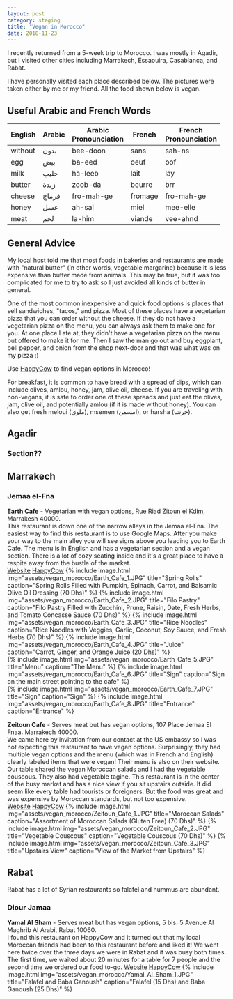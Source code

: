 ```yaml
---
layout: post
category: staging
title: "Vegan in Morocco"
date: 2018-11-23
---
```


I recently returned from a 5-week trip to Morocco.
I was mostly in Agadir, but I visited other cities including Marrakech, Essaouira, Casablanca, and Rabat.

I have personally visited each place described below.  The pictures were taken either by me or my friend.  All the food shown below is vegan.

## Useful Arabic and French Words

| English 	| Arabic 	| Arabic<br>Pronounciation 	| French  	| French<br>Pronounciation  |
|-----------|-----------|---------------------------|-----------|---------------------------|
| without 	|    بدون   |	bee-doon              	| sans    	| sah-ns                	|
| egg     	|    بيض    |	ba-eed                	| oeuf    	| oof                   	|
| milk    	|    حليب   |	ha-leeb               	| lait    	| lay                   	|
| butter  	|    زبدة   |	zoob-da               	| beurre  	| brr                   	|
| cheese  	|    فرماج  |	fro-mah-ge            	| fromage 	| fro-mah-ge            	|
| honey     |    عسل    |   ah-sal                  | miel    	| mee-elle              	|
| meat    	|    لحم    |	la-him                  | viande  	| vee-ahnd              	|

## General Advice

My local host told me that most foods in bakeries and restaurants are made with "natural butter" (in other words, vegetable margarine) because it is less expensive than butter made from animals.  This may be true, but it was too complicated for me to try to ask so I just avoided all kinds of butter in general.

One of the most common inexpensive and quick food options is places that sell sandwiches, "tacos," and pizza.  Most of these places have a vegetarian pizza that you can order without the cheese.  If they do not have a vegetarian pizza on the menu, you can always ask them to make one for you.  At one place I ate at, they didn't have a vegetarian pizza on the menu but offered to make it for me.  Then I saw the man go out and buy eggplant, bell pepper, and onion from the shop next-door and that was what was on my pizza :)

Use [HappyCow](https://www.happycow.net/africa/morocco/) to find vegan options in Morocco!

For breakfast, it is common to have bread with a spread of dips, which can include olives, amlou, honey, jam, olive oil, cheese.  If you are traveling with non-vegans, it is safe to order one of these spreads and just eat the olives, jam, olive oil, and potentially amlou (if it is made without honey).  You can also get fresh meloui (ملوي), msemen (امسمن), or harsha (حرشا).

## Agadir

### Section??


## Marrakech
### Jemaa el-Fna
**Earth Cafe** - Vegetarian with vegan options, Rue Riad Zitoun el Kdim, Marrakesh 40000.<br/>
This restaurant is down one of the narrow alleys in the Jemaa el-Fna.  The easiest way to find this restaurant is to use Google Maps.  After you make your way to the main alley you will see signs above you leading you to Earth Cafe.  The menu is in English and has a vegetarian section and a vegan section.  There is a lot of cozy seating inside and it's a great place to have a respite away from the bustle of the market.<br/>
[Website](http://www.earthcafemarrakech.com/) [HappyCow](https://www.happycow.net/reviews/earth-cafe-marrakech-13178)
{% include image.html
            img="assets/vegan_morocco/Earth_Cafe_1.JPG"
            title="Spring Rolls"
            caption="Spring Rolls Filled with Pumpkin, Spinach, Carrot, and Balsamic Olive Oil Dressing (70 Dhs)" %}
{% include image.html
            img="assets/vegan_morocco/Earth_Cafe_2.JPG"
            title="Filo Pastry"
            caption="Filo Pastry Filled with Zucchini, Prune, Raisin, Date, Fresh Herbs, and Tomato Concasse Sauce (70 Dhs)" %}
{% include image.html
            img="assets/vegan_morocco/Earth_Cafe_3.JPG"
            title="Rice Noodles"
            caption="Rice Noodles with Veggies, Garlic, Coconut, Soy Sauce, and Fresh Herbs (70 Dhs)" %}
{% include image.html
            img="assets/vegan_morocco/Earth_Cafe_4.JPG"
            title="Juice"
            caption="Carrot, Ginger, and Orange Juice (20 Dhs)" %}		
{% include image.html
            img="assets/vegan_morocco/Earth_Cafe_5.JPG"
            title="Menu"
            caption="The Menu" %}
{% include image.html
            img="assets/vegan_morocco/Earth_Cafe_6.JPG"
            title="Sign"
            caption="Sign on the main street pointing to the cafe" %}			
{% include image.html
            img="assets/vegan_morocco/Earth_Cafe_7.JPG"
            title="Sign"
            caption="Sign" %}
{% include image.html
            img="assets/vegan_morocco/Earth_Cafe_8.JPG"
            title="Entrance"
            caption="Entrance" %}

**Zeitoun Cafe** - Serves meat but has vegan options, 107 Place Jemaa El Fnaa، Marrakech 40000.<br/>
We came here by invitation from our contact at the US embassy so I was not expecting this restaurant to have vegan options.  Surprisingly, they had multiple vegan options and the menu (which was in French and English) clearly labeled items that were vegan!  Their menu is also on their website.  Our table shared the vegan Moroccan salads and I had the vegetable couscous.  They also had vegetable tagine.  This restaurant is in the center of the busy market and has a nice view if you sit upstairs outside.  It did seem like every table had tourists or foreigners.  But the food was great and was expensive by Moroccan standards, but not too expensive.<br/>
[Website](https://www.zeitouncafe.com/en/) [HappyCow](https://www.happycow.net/reviews/zeitoun-cafe-marrakech-88282)
{% include image.html
            img="assets/vegan_morocco/Zeitoun_Cafe_1.JPG"
            title="Moroccan Salads"
            caption="Assortment of Moroccan Salads (Gluten Free) (70 Dhs)" %}
{% include image.html
            img="assets/vegan_morocco/Zeitoun_Cafe_2.JPG"
            title="Vegetable Couscous"
            caption="Vegetable Couscous (70 Dhs)" %}
{% include image.html
            img="assets/vegan_morocco/Zeitoun_Cafe_3.JPG"
            title="Upstairs View"
            caption="View of the Market from Upstairs" %}
            
## Rabat

Rabat has a lot of Syrian restaurants so falafel and hummus are abundant.

### Diour Jamaa
**Yamal Al Sham** - Serves meat but has vegan options, 5 bis، 5 Avenue Al Maghrib Al Arabi, Rabat 10060.<br/>
I found this restaurant on HappyCow and it turned out that my local Moroccan friends had been to this restaurant before and liked it!  We went here twice over the three days we were in Rabat and it was busy both times.  The first time, we waited about 20 minutes for a table for 7 people and the second time we ordered our food to-go.
[Website](http://yamalacham.ma/) [HappyCow](https://www.happycow.net/reviews/yamal-asham-rabat-65162)
{% include image.html
            img="assets/vegan_morocco/Yamal_Al_Sham_1.JPG"
            title="Falafel and Baba Ganoush"
            caption="Falafel (15 Dhs) and Baba Ganoush (25 Dhs)" %}


